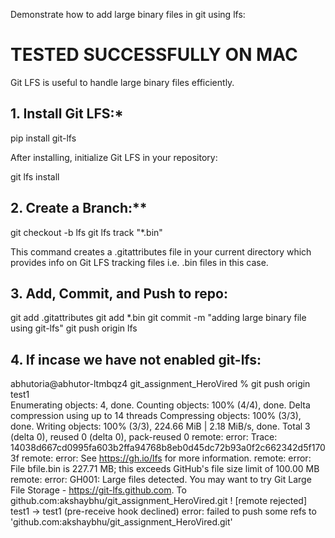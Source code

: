 Demonstrate how to add large binary files in git using lfs:

# TESTED SUCCESSFULLY ON MAC

Git LFS is useful to handle large binary files efficiently.


## 1. Install Git LFS:*

pip install git-lfs

After installing, initialize Git LFS in your repository:

git lfs install

## 2. Create a Branch:**

git checkout -b lfs
git lfs track "*.bin"

This command creates a .gitattributes file in your current directory which provides info on Git LFS tracking files i.e. .bin files in this case.

## 3. Add, Commit, and Push to repo:

git add .gitattributes
git add *.bin
git commit -m "adding large binary file using git-lfs"
git push origin lfs

## 4. If incase we have not enabled git-lfs:

abhutoria@abhutor-ltmbqz4 git_assignment_HeroVired % git push origin test1            
Enumerating objects: 4, done.
Counting objects: 100% (4/4), done.
Delta compression using up to 14 threads
Compressing objects: 100% (3/3), done.
Writing objects: 100% (3/3), 224.66 MiB | 2.18 MiB/s, done.
Total 3 (delta 0), reused 0 (delta 0), pack-reused 0
remote: error: Trace: 14038d667cd0995fa603b2ffa94768b8eb0d45dc72b93a0f2c662342d5f1703f
remote: error: See https://gh.io/lfs for more information.
remote: error: File bfile.bin is 227.71 MB; this exceeds GitHub's file size limit of 100.00 MB
remote: error: GH001: Large files detected. You may want to try Git Large File Storage - https://git-lfs.github.com.
To github.com:akshaybhu/git_assignment_HeroVired.git
 ! [remote rejected] test1 -> test1 (pre-receive hook declined)
error: failed to push some refs to 'github.com:akshaybhu/git_assignment_HeroVired.git'
